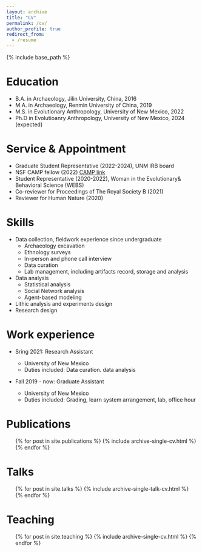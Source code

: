 ```yaml
---
layout: archive
title: "CV"
permalink: /cv/
author_profile: true
redirect_from:
  - /resume
---
```


{% include base_path %}



Education
======
* B.A. in Archaeology, Jilin University, China, 2016
* M.A. in Archaeology, Renmin University of China, 2019
* M.S. in Evolutionary Anthropology, University of New Mexico, 2022
* Ph.D in Evolutioanry Anthropology, University of New Mexico, 2024 (expected)


Service & Appointment 
======
* Graduate Student Representative (2022-2024), UNM IRB board
* NSF CAMP fellow (2022) [CAMP link](https://methods4all.org/camp-fellows/) 
* Student Representative (2020-2022), Woman in the Evolutionary& Behavioral Science (WEBS)
* Co-reviewer for Proceedings of The Royal Society B (2021)
* Reviewer for Human Nature (2020)



Skills
======
* Data collection, fieldwork experience since undergraduate
  * Archaeology excavation
  * Ethnology surveys
  * In-person and phone call interview
  * Data curation
  * Lab management, including artifacts record, storage and analysis
* Data analysis 
  * Statistical analysis
  * Social Network analysis
  * Agent-based modeling 
* Lithic analysis and experiments design
* Research design


Work experience
======
* Sring 2021: Research Assistant
  * University of New Mexico
  * Duties included: Data curation. data analysis

* Fall 2019 - now: Graduate Assistant
  * University of New Mexico
  * Duties included: Grading, learn system arrangement, lab, office hour




Publications
======
  <ul>{% for post in site.publications %}
    {% include archive-single-cv.html %}
  {% endfor %}</ul>
  
Talks
======
  <ul>{% for post in site.talks %}
    {% include archive-single-talk-cv.html %}
  {% endfor %}</ul>
  
Teaching
======
  <ul>{% for post in site.teaching %}
    {% include archive-single-cv.html %}
  {% endfor %}</ul>
  



